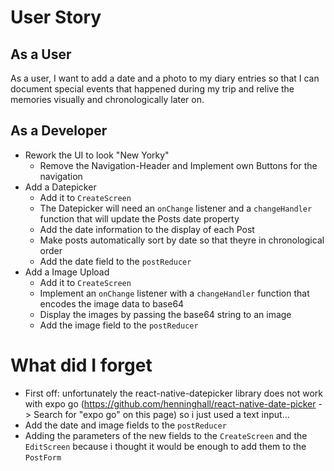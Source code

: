 # User Story

## As a User

As a user, I want to add a date and a photo to my diary entries so that I can document special events that happened during my trip and relive the memories visually and chronologically later on.

## As a Developer

- Rework the UI to look "New Yorky"
  - Remove the Navigation-Header and Implement own Buttons for the navigation
- Add a Datepicker
  - Add it to `CreateScreen`
  - The Datepicker will need an `onChange` listener and a `changeHandler` function that will update the Posts date property
  - Add the date information to the display of each Post
  - Make posts automatically sort by date so that theyre in chronological order
  - Add the date field to the `postReducer`
- Add a Image Upload
  - Add it to `CreateScreen`
  - Implement an `onChange` listener with a `changeHandler` function that encodes the image data to base64
  - Display the images by passing the base64 string to an image
  - Add the image field to the `postReducer`

# What did I forget

- First off: unfortunately the react-native-datepicker library does not work with expo go (https://github.com/henninghall/react-native-date-picker -> Search for "expo go" on this page) so i just used a text input...
- Add the date and image fields to the `postReducer`
- Adding the parameters of the new fields to the `CreateScreen` and the `EditScreen` because i thought it would be enough to add them to the `PostForm`
